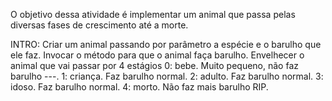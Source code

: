 O objetivo dessa atividade é implementar um animal que passa pelas diversas fases de crescimento até a morte.

INTRO:
Criar um animal passando por parâmetro a espécie e o barulho que ele faz.
Invocar o método para que o animal faça barulho.
Envelhecer o animal que vai passar por 4 estágios
0: bebe. Muito pequeno, não faz barulho ---.
1: criança. Faz barulho normal.
2: adulto. Faz barulho normal.
3: idoso. Faz barulho normal.
4: morto. Não faz mais barulho RIP.
